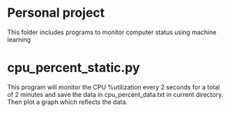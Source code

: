 # Personal project
This folder includes programs to monitor computer status using machine learning

# cpu_percent_static.py
This program will monitor the CPU %utilization every 2 seconds for a total of 2 minutes and save the data in cpu_percent_data.txt in current directory. Then plot a graph which reflects the data.  

